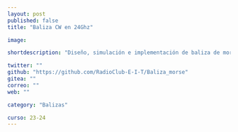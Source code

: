 ```yaml
---
layout: post
published: false
title: "Baliza CW en 24Ghz"

image: 

shortdescription: "Diseño, simulación e implementación de baliza de morse en 24Ghz"

twitter: ""
github: "https://github.com/RadioClub-E-I-T/Baliza_morse"
gitea: ""
correo: ""
web: ""

category: "Balizas"

curso: 23-24
---
```

